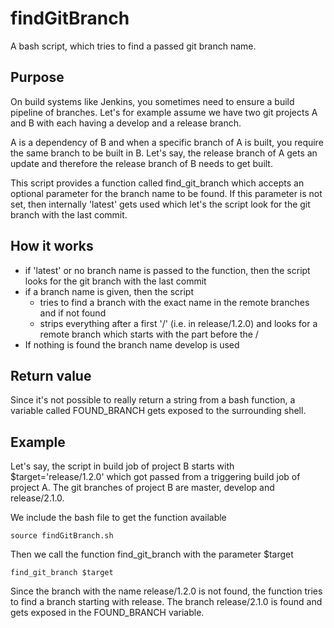 # findGitBranch

A bash script, which tries to find a passed git branch name.

## Purpose

On build systems like Jenkins, you sometimes need to ensure a build pipeline of branches.
Let's for example assume we have two git projects A and B with each having a develop and a release branch.

A is a dependency of B and when a specific branch of A is built, you require the same branch to be built in B.
Let's say, the release branch of A gets an update and therefore the release branch of B needs to get built.

This script provides a function called find_git_branch which accepts an optional parameter for the branch name to be found.
If this parameter is not set, then internally 'latest' gets used which let's the script look for the git branch with the last commit.

## How it works

- if 'latest' or no branch name is passed to the function, then the script looks for the git branch with the last commit
- if a branch name is given, then the script
    - tries to find a branch with the exact name in the remote branches and if not found
    - strips everything after a first '/' (i.e. in release/1.2.0) and looks for a remote branch which starts with the part before the /
- If nothing is found the branch name develop is used

## Return value

Since it's not possible to really return a string from a bash function, a variable called FOUND_BRANCH gets exposed to the
surrounding shell.

## Example

Let's say, the script in build job of project B starts with $target='release/1.2.0' which got passed from a triggering build job of project A.
The git branches of project B are master, develop and release/2.1.0.

We include the bash file to get the function available

```
source findGitBranch.sh
```

Then we call the function find_git_branch with the parameter $target
```
find_git_branch $target
```

Since the branch with the name release/1.2.0 is not found, the function tries to find a branch starting with release.
The branch release/2.1.0 is found and gets exposed in the FOUND_BRANCH variable.